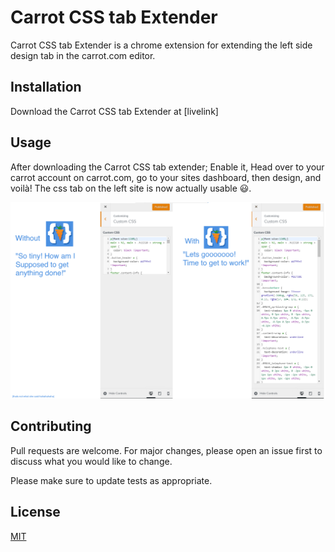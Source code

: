 # Carrot CSS tab Extender

Carrot CSS tab Extender is a chrome extension for extending the left side design tab in the carrot.com editor.

## Installation

Download the Carrot CSS tab Extender at [livelink]

## Usage

After downloading the Carrot CSS tab extender; Enable it, Head over to your carrot account on carrot.com, go to your sites dashboard, then design, and voilà! The css tab on the left site is now actually usable 😃.

![Here is a Demonstration of the exention extending the css tab in Carrot](https://raw.githubusercontent.com/MichaelGombos/Carrot-CSS-Tab-Extender/master/Demo/Demo_page.png)
## Contributing

Pull requests are welcome. For major changes, please open an issue first to discuss what you would like to change.

Please make sure to update tests as appropriate.

## License

[MIT](https://choosealicense.com/licenses/mit/)
